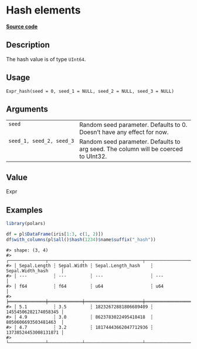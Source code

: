 

# Hash elements

[**Source code**](https://github.com/pola-rs/r-polars/tree/d562252dbb77de7e06ca3e6150d74a2c709763bc/R/expr__expr.R#L2149)

## Description

The hash value is of type <code>UInt64</code>.

## Usage

<pre><code class='language-R'>Expr_hash(seed = 0, seed_1 = NULL, seed_2 = NULL, seed_3 = NULL)
</code></pre>

## Arguments

<table>
<tr>
<td style="white-space: nowrap; font-family: monospace; vertical-align: top">
<code id="Expr_hash_:_seed">seed</code>
</td>
<td>
Random seed parameter. Defaults to 0. Doesn’t have any effect for now.
</td>
</tr>
<tr>
<td style="white-space: nowrap; font-family: monospace; vertical-align: top">
<code id="Expr_hash_:_seed_1">seed_1</code>,
<code id="Expr_hash_:_seed_2">seed_2</code>,
<code id="Expr_hash_:_seed_3">seed_3</code>
</td>
<td>
Random seed parameter. Defaults to arg seed. The column will be coerced
to UInt32.
</td>
</tr>
</table>

## Value

Expr

## Examples

``` r
library(polars)

df = pl$DataFrame(iris[1:3, c(1, 2)])
df$with_columns(pl$all()$hash(1234)$name$suffix("_hash"))
```

    #> shape: (3, 4)
    #> ┌──────────────┬─────────────┬──────────────────────┬──────────────────────┐
    #> │ Sepal.Length ┆ Sepal.Width ┆ Sepal.Length_hash    ┆ Sepal.Width_hash     │
    #> │ ---          ┆ ---         ┆ ---                  ┆ ---                  │
    #> │ f64          ┆ f64         ┆ u64                  ┆ u64                  │
    #> ╞══════════════╪═════════════╪══════════════════════╪══════════════════════╡
    #> │ 5.1          ┆ 3.5         ┆ 18232672881806689409 ┆ 14554506282174058345 │
    #> │ 4.9          ┆ 3.0         ┆ 8623783022495418418  ┆ 8050606693503481463  │
    #> │ 4.7          ┆ 3.2         ┆ 18174443662047712936 ┆ 13738524453008131871 │
    #> └──────────────┴─────────────┴──────────────────────┴──────────────────────┘
